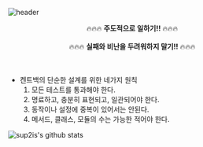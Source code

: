 ![header](https://capsule-render.vercel.app/api?type=waving&color=auto&height=300&section=header&text=Hi%20There!)


<center> 🔥🔥🔥 <b>주도적으로 일하기!!</b> 🔥🔥🔥  </center></br>
<center> 🔥🔥🔥 <b>실패와 비난을 두려워하지 말기!!</b> 🔥🔥🔥  </center></br>
</br>

- 켄트백의 단순한 설계를 위한 네가지 원칙
  1. 모든 테스트를 통과해야 한다.
  2. 명료하고, 충분히 표현되고, 일관되어야 한다.
  3. 동작이나 설정에 중복이 있어서는 안된다.
  4. 메서드, 클래스, 모듈의 수는 가능한 적어야 한다.  

![sup2is's github stats](https://github-readme-stats.vercel.app/api?username=sup2is&show_icons=true)  
